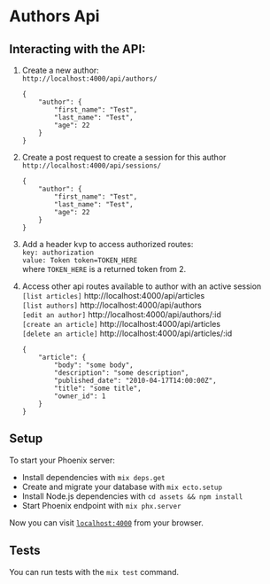 Authors Api
===

## Interacting with the API:

1. Create a new author:  
`http://localhost:4000/api/authors/`
	```
	{
		"author": {
			"first_name": "Test",
			"last_name": "Test",
			"age": 22	
		}
	}
	```

2. Create a post request to create a session for this author  
`http://localhost:4000/api/sessions/`
	```
	{
		"author": {
			"first_name": "Test",
			"last_name": "Test",
			"age": 22	
		}
	}
	```

3. Add a header kvp to access authorized routes:  
`key: authorization`  
`value: Token token=TOKEN_HERE`  
where `TOKEN_HERE` is a returned token from 2.  


4. Access other api routes available to author with an active session  
`[list articles]` http://localhost:4000/api/articles  
`[list authors]` http://localhost:4000/api/authors  
`[edit an author]` http://localhost:4000/api/authors/:id   
`[create an article]` http://localhost:4000/api/articles  
`[delete an article]` http://localhost:4000/api/articles/:id  
	```
	{
		"article": {
			"body": "some body",
			"description": "some description",
			"published_date": "2010-04-17T14:00:00Z",
			"title": "some title",
			"owner_id": 1
		}
	}
	```

## Setup

To start your Phoenix server:

  * Install dependencies with `mix deps.get`
  * Create and migrate your database with `mix ecto.setup`
  * Install Node.js dependencies with `cd assets && npm install`
  * Start Phoenix endpoint with `mix phx.server`

Now you can visit [`localhost:4000`](http://localhost:4000) from your browser.

## Tests
You can run tests with the `mix test` command.
